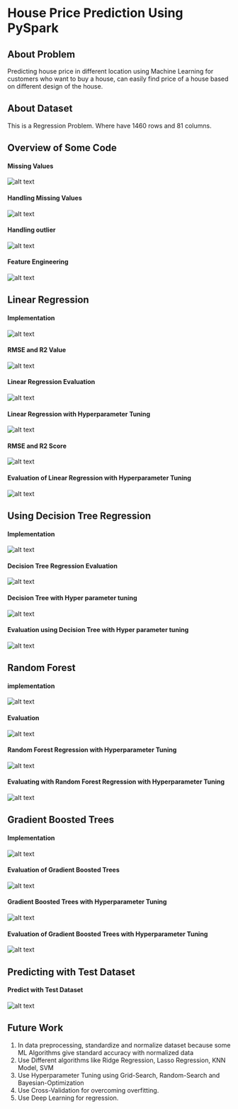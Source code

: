 # House Price Prediction Using PySpark

## About Problem 
Predicting house price in different location using Machine Learning for customers who want to buy a house, can easily find price of a house based on different design of the house. 

## About Dataset 
This is a Regression Problem. Where have 1460 rows and 81 columns. 


## Overview of Some Code 

#### Missing Values 
![alt text](https://github.com/hasan-moni-321/PySpark-Regression/blob/master/images/1.png)

#### Handling Missing Values 
![alt text](https://github.com/hasan-moni-321/PySpark-Regression/blob/master/images/2.png)

#### Handling outlier
![alt text](https://github.com/hasan-moni-321/PySpark-Regression/blob/master/images/3.png)

#### Feature Engineering 
![alt text](https://github.com/hasan-moni-321/PySpark-Regression/blob/master/images/4.png)



## Linear Regression 

#### Implementation 
![alt text](https://github.com/hasan-moni-321/PySpark-Regression/blob/master/images/5.png)

#### RMSE and R2 Value  
![alt text](https://github.com/hasan-moni-321/PySpark-Regression/blob/master/images/6.png)

#### Linear Regression Evaluation 
![alt text](https://github.com/hasan-moni-321/PySpark-Regression/blob/master/images/7.png)

#### Linear Regression with Hyperparameter Tuning 
![alt text](https://github.com/hasan-moni-321/PySpark-Regression/blob/master/images/8.png)

#### RMSE and R2 Score  
![alt text](https://github.com/hasan-moni-321/PySpark-Regression/blob/master/images/9.png)

#### Evaluation of Linear Regression with Hyperparameter Tuning   
![alt text](https://github.com/hasan-moni-321/PySpark-Regression/blob/master/images/10.png)



## Using Decision Tree Regression 

#### Implementation  
![alt text](https://github.com/hasan-moni-321/PySpark-Regression/blob/master/images/11.png)

#### Decision Tree Regression Evaluation   
![alt text](https://github.com/hasan-moni-321/PySpark-Regression/blob/master/images/12.png)

#### Decision Tree with Hyper parameter tuning
![alt text](https://github.com/hasan-moni-321/PySpark-Regression/blob/master/images/13.png)

#### Evaluation using Decision Tree with Hyper parameter tuning
![alt text](https://github.com/hasan-moni-321/PySpark-Regression/blob/master/images/14.png)



## Random Forest 

#### implementation 
![alt text](https://github.com/hasan-moni-321/PySpark-Regression/blob/master/images/15.png)

#### Evaluation 
![alt text](https://github.com/hasan-moni-321/PySpark-Regression/blob/master/images/16.png)

#### Random Forest Regression with Hyperparameter Tuning 
![alt text](https://github.com/hasan-moni-321/PySpark-Regression/blob/master/images/17.png)

#### Evaluating with Random Forest Regression with Hyperparameter Tuning 
![alt text](https://github.com/hasan-moni-321/PySpark-Regression/blob/master/images/18.png)



## Gradient Boosted Trees

#### Implementation 
![alt text](https://github.com/hasan-moni-321/PySpark-Regression/blob/master/images/19.png)

#### Evaluation of Gradient Boosted Trees 
![alt text](https://github.com/hasan-moni-321/PySpark-Regression/blob/master/images/20.png)

#### Gradient Boosted Trees with Hyperparameter Tuning 
![alt text](https://github.com/hasan-moni-321/PySpark-Regression/blob/master/images/21.png)

#### Evaluation of Gradient Boosted Trees with Hyperparameter Tuning 
![alt text](https://github.com/hasan-moni-321/PySpark-Regression/blob/master/images/22.png)



## Predicting with Test Dataset 

#### Predict with Test Dataset
![alt text](https://github.com/hasan-moni-321/PySpark-Regression/blob/master/images/23.png)


## Future Work 

1. In data preprocessing, standardize and normalize dataset because some ML Algorithms give standard accuracy with normalized data
2. Use Different algorithms like Ridge Regression, Lasso Regression, KNN Model, SVM
3. Use Hyperparameter Tuning using Grid-Search, Random-Search and Bayesian-Optimization
4. Use Cross-Validation for overcoming overfitting. 
5. Use Deep Learning for regression.  
